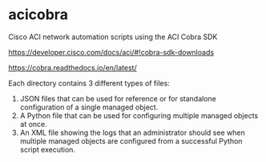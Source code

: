 # acicobra
Cisco ACI network automation scripts using the ACI Cobra SDK

https://developer.cisco.com/docs/aci/#!cobra-sdk-downloads

https://cobra.readthedocs.io/en/latest/

Each directory contains 3 different types of files: 

  1. JSON files that can be used for reference or for standalone configuration of a single managed object. 
  2. A Python file that can be used for configuring multiple managed objects at once.
  3. An XML file showing the logs that an administrator should see when multiple managed objects are configured from a successful Python script execution.

